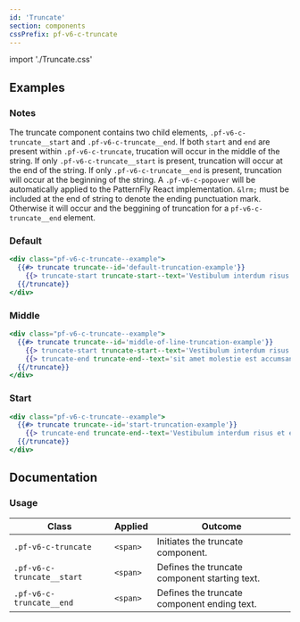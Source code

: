 ```yaml
---
id: 'Truncate'
section: components
cssPrefix: pf-v6-c-truncate
---
```


import './Truncate.css'

## Examples

### Notes

The truncate component contains two child elements, `.pf-v6-c-truncate__start` and `.pf-v6-c-truncate__end`. If both `start` and `end` are present within `.pf-v6-c-truncate`, trucation will occur in the middle of the string. If only `.pf-v6-c-truncate__start` is present, truncation will occur at the end of the string. If only `.pf-v6-c-truncate__end` is present, truncation will occur at the beginning of the string. A `.pf-v6-c-popover` will be automatically applied to the PatternFly React implementation. `&lrm;` must be included at the end of string to denote the ending punctuation mark. Otherwise it will occur and the beggining of truncation for a `pf-v6-c-truncate__end` element.

### Default

```hbs
<div class="pf-v6-c-truncate--example">
  {{#> truncate truncate--id='default-truncation-example'}}
    {{> truncate-start truncate-start--text='Vestibulum interdum risus et enim faucibus, sit amet molestie est accumsan.'}}
  {{/truncate}}
</div>
```

### Middle

```hbs
<div class="pf-v6-c-truncate--example">
  {{#> truncate truncate--id='middle-of-line-truncation-example'}}
    {{> truncate-start truncate-start--text='Vestibulum interdum risus et enim faucibus,&nbsp;'}}
    {{> truncate-end truncate-end--text='sit amet molestie est accumsan.'}}
  {{/truncate}}
</div>
```

### Start

```hbs
<div class="pf-v6-c-truncate--example">
  {{#> truncate truncate--id='start-truncation-example'}}
    {{> truncate-end truncate-end--text='Vestibulum interdum risus et enim faucibus, sit amet molestie est accumsan.&lrm;'}}
  {{/truncate}}
</div>
```

## Documentation

### Usage

| Class                      | Applied  | Outcome                                       |
| -------------------------- | -------- | --------------------------------------------- |
| `.pf-v6-c-truncate`        | `<span>` | Initiates the truncate component.             |
| `.pf-v6-c-truncate__start` | `<span>` | Defines the truncate component starting text. |
| `.pf-v6-c-truncate__end`   | `<span>` | Defines the truncate component ending text.   |
